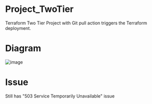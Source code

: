 # Project_TwoTier
Terraform Two Tier Project with Git pull action triggers the Terraform deployment.
# Diagram
![image](https://github.com/joey1089/Project_TwoTier/assets/90427049/10ff4141-3361-4ca6-8764-b1b2cd7d922a)

# Issue
Still has "503 Service Temporarily Unavailable" issue 